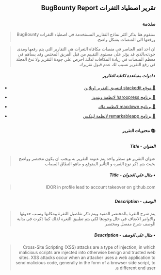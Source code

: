 <h2 dir='rtl' align='right'>تقرير اصطياد الثغرات BugBounty Report </h2>

## <h3 dir='rtl' align='right'>مقدمة  </h3>

>  <p dir='rtl' align='right'> سنقوم هنا بذكر اكثر نماذج التقارير المستخدمة في اصطياد الثغرات BugBounty ورفعها الى المنصات بشكل واضح.
</p>

>  <p dir='rtl' align='right'> ان احد اهم العناصر في منصات مكافاة الثغرات هي التقارير التي يتم رفعها ومدى جودته٫الذي قد يؤثر على مستوى التقييم من قبل الفريق المختص وقد يساهم في معظم المنصات في زيادة المكافات لذلك احرص على جودة التقرير ولا تدع العجلة في رفع التقرير تسبب لك عدم قبول تقريرك
</p>


<h5 dir='rtl' align='right'>▪️ ادوات مساعدة لكتابة التقارير </h5>

- [<p dir='rtl' align='right'>🔗  موقع stackedit لتنسيق التقرير اونلاين </p>](https://stackedit.io/)
- [<p dir='rtl' align='right'>🔗  برنامج haroopress لانظمة ويندوز  </p>](http://pad.haroopress.com/)
- [<p dir='rtl' align='right'>🔗  برنامج macdown لانظمة ماك  </p>](http://macdown.uranusjr.com/)
- [<p dir='rtl' align='right'>🔗  برنامج remarkableapp لانظمة لينكس  </p>](https://remarkableapp.github.io/)

## <h4 dir='rtl' align='right'>📚 محتويات التقرير  </h4>

## <h5 dir='rtl' align='right'> العنوان - Title  </h5>

>  <p dir='rtl' align='right'> عنوان التقرير هو سطر واحد يتم عنونة التقرير به ويجب ان يكون مختصر وواضح بحيث يتم ذكر نوع الثغرة و التأثير المتوقع و ماهو النطاق المصاب 
</p>

<h5 dir='rtl' align='right'>▪️ مثال علي العنوان - Title </h5>

>  <p dir='rtl' align='right'>IDOR in profile lead to account takeover on github.com 
</p>

## <h5 dir='rtl' align='right'> الوصف - Description </h5>

>  <p dir='rtl' align='right'> يتم شرح الثغرة بالمختصر المفيد ويتم ذكر تفاصيل الثغرة ومكانها وسبب حدوثها والاوامر الاضاف في حال وجودها لكي يتم تطبيق الثغرة لذلك كما ذكرت في بداية الوصف شرح مفصل ومختصر 
</p>

<h5 dir='rtl' align='right'>▪️ مثال على الوصف - Description </h5>

>  <p dir='rtl' align='right'>Cross-Site Scripting (XSS) attacks are a type of injection, in which malicious scripts are injected into otherwise benign and trusted web sites. XSS attacks occur when an attacker uses a web application to send malicious code, generally in the form of a browser side script, to a different end user.
</p>

